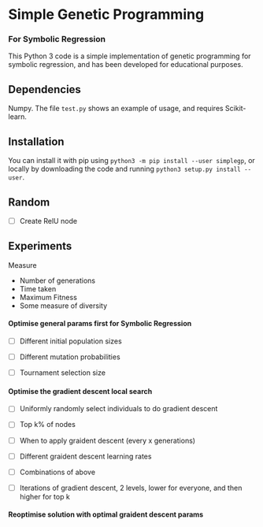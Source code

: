# Simple Genetic Programming 
### For Symbolic Regression
This Python 3 code is a simple implementation of genetic programming for symbolic regression, and has been developed for educational purposes.

## Dependencies
Numpy. The file `test.py` shows an example of usage, and requires Scikit-learn.

## Installation
You can install it with pip using `python3 -m pip install --user simplegp`, or locally by downloading the code and running `python3 setup.py install --user`.

## Random 
- [ ] Create RelU node

## Experiments
Measure
- Number of generations
- Time taken
- Maximum Fitness
- Some measure of diversity

#### Optimise general params first for Symbolic Regression
- [ ] Different initial population sizes
- [ ] Different mutation probabilities
- [ ] Tournament selection size


#### Optimise the gradient descent local search
- [ ] Uniformly randomly select individuals to do gradient descent
- [ ] Top k% of nodes
- [ ] When to apply graident descent (every x generations)
- [ ] Different graident descent learning rates
- [ ] Combinations of above
- [ ] Iterations of gradient descent, 2 levels, lower for everyone, and then higher for top k 


#### Reoptimise solution with optimal graident descent params



